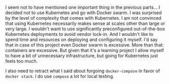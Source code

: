 I seem not to have mentioned one important thing in the previous parts...
I decided not to use Kubernetes and go with Docker swarm. I was surprised
by the level of complexity that comes with Kubernetes. I am not convinced
that using Kubernetes necessarily makes sense at scales other than large
or very large. I wouldn't want to use significantly preconfigured
out-of-the-box Kubernetes deployments to avoid vendor lock-in. And I
wouldn't like to spend time and resources on deploying and configuring it
myself. I'd say that in case of this project even Docker swarm is excessive.
More than that: containers are excessive. But given that it's a learning
project I allow myself to have a bit of unnecessary infrastructure, but
going for Kubernetes just feels too much.

I also need to retract what I said about forgoing `docker-compose` in favor
of `docker stack`. I do use `compose` a lot for local testing.
